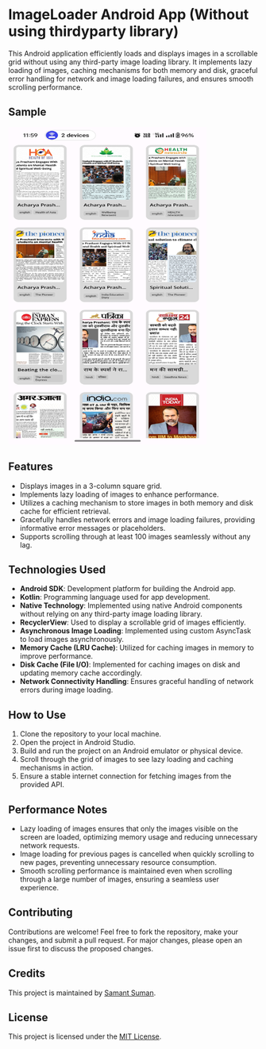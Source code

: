 
# ImageLoader Android App (Without using thirdyparty library)

This Android application efficiently loads and displays images in a scrollable grid without using any third-party image loading library. It implements lazy loading of images, caching mechanisms for both memory and disk, graceful error handling for network and image loading failures, and ensures smooth scrolling performance.


## Sample

<img src="screenshot_sample.jpg" alt="App Sample Image" width="400" height="640">



## Features

- Displays images in a 3-column square grid.
- Implements lazy loading of images to enhance performance.
- Utilizes a caching mechanism to store images in both memory and disk cache for efficient retrieval.
- Gracefully handles network errors and image loading failures, providing informative error messages or placeholders.
- Supports scrolling through at least 100 images seamlessly without any lag.

## Technologies Used

- **Android SDK**: Development platform for building the Android app.
- **Kotlin**: Programming language used for app development.
- **Native Technology**: Implemented using native Android components without relying on any third-party image loading library.
- **RecyclerView**: Used to display a scrollable grid of images efficiently.
- **Asynchronous Image Loading**: Implemented using custom AsyncTask to load images asynchronously.
- **Memory Cache (LRU Cache)**: Utilized for caching images in memory to improve performance.
- **Disk Cache (File I/O)**: Implemented for caching images on disk and updating memory cache accordingly.
- **Network Connectivity Handling**: Ensures graceful handling of network errors during image loading.

## How to Use

1. Clone the repository to your local machine.
2. Open the project in Android Studio.
3. Build and run the project on an Android emulator or physical device.
4. Scroll through the grid of images to see lazy loading and caching mechanisms in action.
5. Ensure a stable internet connection for fetching images from the provided API.

## Performance Notes

- Lazy loading of images ensures that only the images visible on the screen are loaded, optimizing memory usage and reducing unnecessary network requests.
- Image loading for previous pages is cancelled when quickly scrolling to new pages, preventing unnecessary resource consumption.
- Smooth scrolling performance is maintained even when scrolling through a large number of images, ensuring a seamless user experience.

## Contributing

Contributions are welcome! Feel free to fork the repository, make your changes, and submit a pull request. For major changes, please open an issue first to discuss the proposed changes.

## Credits

This project is maintained by [Samant Suman](https://github.com/SamantSumanDev).

## License

This project is licensed under the [MIT License](LICENSE).
